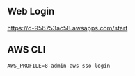 Web Login
---------

https://d-956753ac58.awsapps.com/start


AWS CLI
-------

    AWS_PROFILE=8-admin aws sso login
